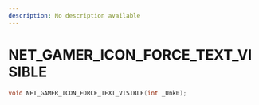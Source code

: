 ```yaml
---
description: No description available 
---
```


# NET_GAMER_ICON_FORCE_TEXT_VISIBLE

```cpp
void NET_GAMER_ICON_FORCE_TEXT_VISIBLE(int _Unk0);
```
